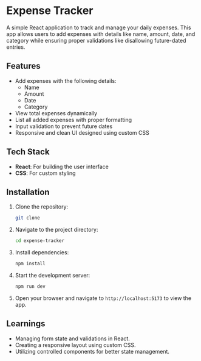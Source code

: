 
# Expense Tracker  

A simple React application to track and manage your daily expenses. This app allows users to add expenses with details like name, amount, date, and category while ensuring proper validations like disallowing future-dated entries.

## Features  
- Add expenses with the following details:  
  - Name  
  - Amount  
  - Date  
  - Category  
- View total expenses dynamically  
- List all added expenses with proper formatting  
- Input validation to prevent future dates  
- Responsive and clean UI designed using custom CSS  

## Tech Stack  
- **React**: For building the user interface  
- **CSS**: For custom styling  

## Installation  
1. Clone the repository:  
   ```bash
   git clone 
   ```  
2. Navigate to the project directory:  
   ```bash
   cd expense-tracker
   ```  
3. Install dependencies:  
   ```bash
   npm install
   ```  
4. Start the development server:  
   ```bash
   npm run dev
   ```  
5. Open your browser and navigate to `http://localhost:5173` to view the app.  

## Learnings  
- Managing form state and validations in React.  
- Creating a responsive layout using custom CSS.  
- Utilizing controlled components for better state management.  
